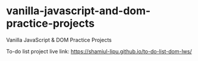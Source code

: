 # vanilla-javascript-and-dom-practice-projects
Vanilla JavaScript &amp; DOM Practice Projects 

To-do list project live link: https://shamiul-lipu.github.io/to-do-list-dom-lws/
